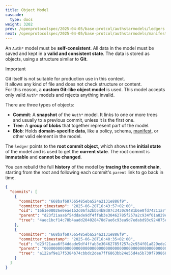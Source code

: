 ```yaml
---
title: Object Model
cascade:
  type: docs
weight: 3202
prev: /openprotocolspec/2025-04-05/base-protcol/authstarmodels/ledgers
next: /openprotocolspec/2025-04-05/base-protcol/authstarmodels/manifest
---
```


An `Auth*` model must be **self-consistent**. All data in the model must be saved and kept in a **valid and consistent state**. The data is stored as objects, using a structure similar to **Git**.

> [!IMPORTANT]
> Git itself is not suitable for production use in this context.  
> It allows any kind of file and does not check structure or content.  
> For this reason, a **custom Git-like object model** is used. This model accepts only valid `Auth*` models and rejects anything invalid.

There are three types of objects:

- **Commit**: A **snapshot** of the `Auth*` model. It links to one or more trees and usually to a previous commit, unless it is the first one.
- **Tree**: A **group of blobs** that together represent part of the model.
- **Blob**: Holds **domain-specific data**, like a policy, schema, [manifest](/openprotocolspec/2025-04-05/base-protcol/authstarmodels/manifest), or other valid element in the model.

The `ledger` points to the **root commit object**, which shows the **initial state** of the model and is used to get the **current state**. The root commit is **immutable** and **cannot be changed**.

You can rebuild the full **history** of the model by **tracing the commit chain**, starting from the root and following each commit's `parent` link to go back in time.

```json
{
  "commits": [
    {
      "committer": "668baf687565485eba524a2131e886f9",
      "committer_timestamp": "2025-06-20T16:43:57+02:00",
      "oid": "1661e08026e0eae1b2c06fa2bb54b8d07c3430c9481b6e0fd74211a7f4ab7d9c",
      "parent": "d23f21aaa6f54ddade9df4ffab3e30462785f257a2c934f01a829ede2f0eaa03",
      "tree": "4aec1bcf14c78b4aadd204028478d7ae6c93ea9d7edabd93c924875e394a8f05"
    },
    {
      "committer": "668baf687565485eba524a2131e886f9",
      "committer_timestamp": "2025-06-20T16:40:35+02:00",
      "oid": "d23f21aaa6f54ddade9df4ffab3e30462785f257a2c934f01a829ede2f0eaa03",
      "parent": "0000000000000000000000000000000000000000000000000000000000000000",
      "tree": "a122af9e17f5384b74cbbdc2dee7ff6863bb24e55d4a5b739f7098686ef34fec"
    }
  ]
}
```
